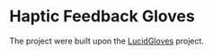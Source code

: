 # Haptic Feedback Gloves

The project were built upon the [LucidGloves](https://github.com/LucidVR/lucidgloves) project.
